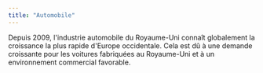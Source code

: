 ```yaml
---
title: "Automobile"
---
```

Depuis 2009, l'industrie automobile du Royaume-Uni connaît globalement la croissance la plus rapide d'Europe occidentale. Cela est dû à une demande croissante pour les voitures fabriquées au Royaume-Uni et à un environnement commercial favorable.
